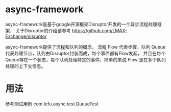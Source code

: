 # async-framework

async-framework是基于google开源框架Disruptor开发的一个异步流程处理框架，
关于Disruptor的介绍请参考 https://github.com/LMAX-Exchange/disruptor

async-framework提供了流程和队列的概念，
流程 Flow 代表步骤，队列 Queue 代表处理节点，队列由Disruptor封装而成，每个事件都有Flow发起，
并且在每个Queue存在一个状态，每个队列处理特定的事件，简单的来说 Flow 是在多个队列处理的上下文信息。

# 用法

参考测试用例 com.lefu.async.test.QueueTest
